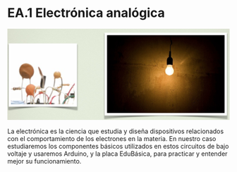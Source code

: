 # EA.1 Electrónica analógica

![](../../.gitbook/assets/captura_de_pantalla_2015-06-11_a_las_12.17.11.png)

La electrónica es la ciencia que estudia y diseña dispositivos relacionados con el comportamiento de los electrones en la materia. En nuestro caso estudiaremos los componentes básicos utilizados en estos circuitos de bajo voltaje y usaremos Arduino, y la placa EduBásica, para practicar y entender mejor su funcionamiento.

